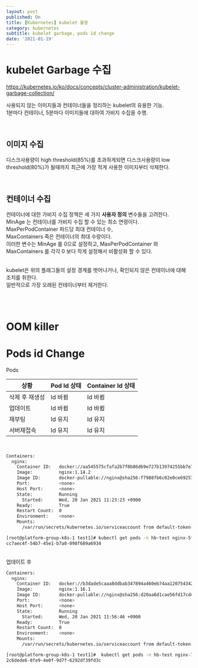 ```yaml
---
layout: post
published: On
title: [Kubernetes] kubelet 활용
category: kubernetes
subtitle: kubelet garbage, pods id change
date: '2021-01-19'
---
```


# kubelet Garbage 수집

<https://kubernetes.io/ko/docs/concepts/cluster-administration/kubelet-garbage-collection/>


사용되지 않는 이미지들과 컨테이너들을 정리하는 kubelet의 유용한 기능. <br>
1분마다 컨테이너, 5분마다 이미지들에 대하여 가비지 수집을 수행.

<br>

## 이미지 수집 
디스크사용량이 high threshold(85%)를 초과하게되면 디스크사용량이 low threshold(80%)가 될때까지 최근에 가장 적게 사용한 이미지부터 삭제한다. 

<br>

## 컨테이너 수집
컨테이너에 대한 가비지 수집 정책은 세 가지 <b>사용자 정의</b> 변수들을 고려한다.<br>
MinAge 는 컨테이너를 가비지 수집 할 수 있는 최소 연령이다. <br>
MaxPerPodContainer 파드당 최대 컨테이너 수,<br>
MaxContainers 죽은 컨테이너의 최대 수량이다.<br> 
이러한 변수는 MinAge 를 0으로 설정하고, MaxPerPodContainer 와 MaxContainers 를 각각 0 보다 작게 설정해서 비활성화 할 수 있다.<br><br>

kubelet은 위의 플래그들의 설정 경계를 벗어나거나, 확인되지 않은 컨테이너에 대해 조치를 취한다.<br>
일반적으로 가장 오래된 컨테이너부터 제거한다. 

<br><br>

# OOM killer 



# Pods id Change

Pods

|상황| Pod Id 상태| Container Id 상태 |
|--|----|----|
|삭제 후 재생성| Id 바뀜| Id 바뀜
|업데이트| Id 바뀜 | Id 바뀜
|재부팅| Id 유지| Id 유지
|서버재접속| Id 유지| Id 유지

<br>

```bash
Containers:
  nginx:
    Container ID:   docker://aa545575cfafa2b7f0b86d69e727b13974255bb7e7c7b9c02c9b6e90ee7975de
    Image:          nginx:1.14.2
    Image ID:       docker-pullable://nginx@sha256:f7988fb6c02e0ce69257d9bd9cf37ae20a60f1df7563c3a2a6abe24160306b8d
    Port:           <none>
    Host Port:      <none>
    State:          Running
      Started:      Wed, 20 Jan 2021 11:23:23 +0900
    Ready:          True
    Restart Count:  0
    Environment:    <none>
    Mounts:
      /var/run/secrets/kubernetes.io/serviceaccount from default-token-k9krb (ro)
```

```bash
[root@platform-group-k8s-1 test1]# kubectl get pods -n hb-test nginx-5f6587f7f8-s2875 -o jsonpath='{.metadata.uid}'
cc7aec4f-54b7-45e1-b7a8-098f689a6934
```

<br>
업데이트 후 
<br>

```bash
Containers:
  nginx:
    Container ID:   docker://b3dade5caaa8ddbab347894a460eb74aa1207543425801d1857b023f9f60b4af
    Image:          nginx:1.16.1
    Image ID:       docker-pullable://nginx@sha256:d20aa6d1cae56fd17cd458f4807e0de462caf2336f0b70b5eeb69fcaaf30dd9c
    Port:           <none>
    Host Port:      <none>
    State:          Running
      Started:      Wed, 20 Jan 2021 11:56:46 +0900
    Ready:          True
    Restart Count:  0
    Environment:    <none>
    Mounts:
      /var/run/secrets/kubernetes.io/serviceaccount from default-token-k9krb (ro)
```

```bash
[root@platform-group-k8s-1 test1]#  kubectl get pods -n hb-test nginx-757bd75865-xjlqn -o jsonpath='{.metadata.uid}'
2c6dede6-8fe9-4e0f-9d7f-6292df39fd3c
```







